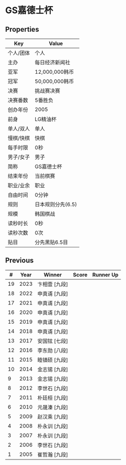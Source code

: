 # GS嘉德士杯

## Properties

| Key | Value |
| --- | ----- |
| 个人/团体 | 个人 |
| 主办 | 每日经济新闻社 |
| 亚军 | 12,000,000韩币 |
| 冠军 | 50,000,000韩币 |
| 决赛 | 挑战赛决赛 |
| 决赛番数 | 5番胜负 |
| 创办年份 | 2005 |
| 前身 | LG精油杯 |
| 单人/双人 | 单人 |
| 慢棋/快棋 | 快棋 |
| 每手时限 | 0秒 |
| 男子/女子 | 男子 |
| 简称 | GS嘉德士杯 |
| 结束年份 | 当前棋赛 |
| 职业/业余 | 职业 |
| 自由时间 | 0分钟 |
| 规则 | 日本规则分先(6.5) |
| 规模 | 韩国棋战 |
| 读秒时长 | 0秒 |
| 读秒次数 | 0次 |
| 贴目 | 分先黑贴6.5目 |

## Previous

| # | Year | Winner | Score | Runner Up |
| --- | --- | --- | --- | --- |
| 19 | 2023 | 卞相壹 [九段] |  |  |
| 18 | 2022 | 申真谞 [九段] |  |  |
| 17 | 2021 | 申真谞 [九段] |  |  |
| 16 | 2020 | 申真谞 [九段] |  |  |
| 15 | 2019 | 申真谞 [九段] |  |  |
| 14 | 2018 | 申真谞 [九段] |  |  |
| 13 | 2017 | 安国铉 [七段] |  |  |
| 12 | 2016 | 李东勋 [八段] |  |  |
| 11 | 2015 | 睦镇硕 [九段] |  |  |
| 10 | 2014 | 金志锡 [九段] |  |  |
| 9 | 2013 | 金志锡 [九段] |  |  |
| 8 | 2012 | 李世石 [九段] |  |  |
| 7 | 2011 | 朴廷桓 [九段] |  |  |
| 6 | 2010 | 元晟溱 [九段] |  |  |
| 5 | 2009 | 赵汉乘 [九段] |  |  |
| 4 | 2008 | 朴永训 [九段] |  |  |
| 3 | 2007 | 朴永训 [九段] |  |  |
| 2 | 2006 | 李世石 [九段] |  |  |
| 1 | 2005 | 崔哲瀚 [九段] |  |  |

